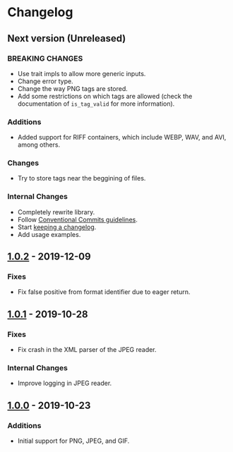 # Changelog

## Next version (Unreleased)

### BREAKING CHANGES

- Use trait impls to allow more generic inputs.
- Change error type.
- Change the way PNG tags are stored.
- Add some restrictions on which tags are allowed (check the documentation of
  `is_tag_valid` for more information).

### Additions

- Added support for RIFF containers, which include WEBP, WAV, and AVI, among
  others.

### Changes

- Try to store tags near the beggining of files.

### Internal Changes

- Completely rewrite library.
- Follow [Conventional Commits guidelines](https://www.conventionalcommits.org).
- Start [keeping a changelog](https://keepachangelog.com).
- Add usage examples.

## [1.0.2] - 2019-12-09

### Fixes

- Fix false positive from format identifier due to eager return.

## [1.0.1] - 2019-10-28

### Fixes

- Fix crash in the XML parser of the JPEG reader.

### Internal Changes

- Improve logging in JPEG reader.

## [1.0.0] - 2019-10-23

### Additions

- Initial support for PNG, JPEG, and GIF.

[1.0.2]: https://gitlab.com/memedb/memedb_core/-/compare/v1.0.1...v1.0.2
[1.0.1]: https://gitlab.com/memedb/memedb_core/-/compare/v1.0.0...v1.0.1
[1.0.0]: https://gitlab.com/memedb/memedb_core/-/commits/v1.0.0
